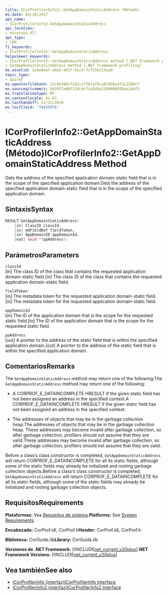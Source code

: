 ```yaml
---
title: ICorProfilerInfo2::GetAppDomainStaticAddress (Método)
ms.date: 03/30/2017
api_name:
- ICorProfilerInfo2.GetAppDomainStaticAddress
api_location:
- mscorwks.dll
api_type:
- COM
f1_keywords:
- ICorProfilerInfo2::GetAppDomainStaticAddress
helpviewer_keywords:
- ICorProfilerInfo2::GetAppDomainStaticAddress method [.NET Framework profiling]
- GetAppDomainStaticAddress method [.NET Framework profiling]
ms.assetid: 2a9e0ea7-a9e2-4817-b1c4-fcf15b215ea9
topic_type:
- apiref
ms.openlocfilehash: 12c9b30dc72d1ccf7bfa79ca0745ba3f2c2290c7
ms.sourcegitcommit: 9a39f2a06f110c9c7ca54ba216900d038aa14ef3
ms.translationtype: MT
ms.contentlocale: es-ES
ms.lasthandoff: 11/23/2019
ms.locfileid: "74435876"
---
```

# <a name="icorprofilerinfo2getappdomainstaticaddress-method"></a><span data-ttu-id="e90a6-102">ICorProfilerInfo2::GetAppDomainStaticAddress (Método)</span><span class="sxs-lookup"><span data-stu-id="e90a6-102">ICorProfilerInfo2::GetAppDomainStaticAddress Method</span></span>
<span data-ttu-id="e90a6-103">Gets the address of the specified application domain-static field that is in the scope of the specified application domain.</span><span class="sxs-lookup"><span data-stu-id="e90a6-103">Gets the address of the specified application domain-static field that is in the scope of the specified application domain.</span></span>  
  
## <a name="syntax"></a><span data-ttu-id="e90a6-104">Sintaxis</span><span class="sxs-lookup"><span data-stu-id="e90a6-104">Syntax</span></span>  
  
```cpp  
RESULT GetAppDomainStaticAddress(  
    [in] ClassID classId,  
    [in] mdFieldDef fieldToken,  
    [in] AppDomainID appDomainId,  
    [out] void **ppAddress);  
```  
  
## <a name="parameters"></a><span data-ttu-id="e90a6-105">Parámetros</span><span class="sxs-lookup"><span data-stu-id="e90a6-105">Parameters</span></span>  
 `classId`  
 <span data-ttu-id="e90a6-106">[in] The class ID of the class that contains the requested application domain-static field.</span><span class="sxs-lookup"><span data-stu-id="e90a6-106">[in] The class ID of the class that contains the requested application domain-static field.</span></span>  
  
 `fieldToken`  
 <span data-ttu-id="e90a6-107">[in] The metadata token for the requested application domain-static field.</span><span class="sxs-lookup"><span data-stu-id="e90a6-107">[in] The metadata token for the requested application domain-static field.</span></span>  
  
 `appDomainId`  
 <span data-ttu-id="e90a6-108">[in] The ID of the application domain that is the scope for the requested static field.</span><span class="sxs-lookup"><span data-stu-id="e90a6-108">[in] The ID of the application domain that is the scope for the requested static field.</span></span>  
  
 `ppAddress`  
 <span data-ttu-id="e90a6-109">[out] A pointer to the address of the static field that is within the specified application domain.</span><span class="sxs-lookup"><span data-stu-id="e90a6-109">[out] A pointer to the address of the static field that is within the specified application domain.</span></span>  
  
## <a name="remarks"></a><span data-ttu-id="e90a6-110">Comentarios</span><span class="sxs-lookup"><span data-stu-id="e90a6-110">Remarks</span></span>  
 <span data-ttu-id="e90a6-111">The `GetAppDomainStaticAddress` method may return one of the following:</span><span class="sxs-lookup"><span data-stu-id="e90a6-111">The `GetAppDomainStaticAddress` method may return one of the following:</span></span>  
  
- <span data-ttu-id="e90a6-112">A CORPROF_E_DATAINCOMPLETE HRESULT if the given static field has not been assigned an address in the specified context.</span><span class="sxs-lookup"><span data-stu-id="e90a6-112">A CORPROF_E_DATAINCOMPLETE HRESULT if the given static field has not been assigned an address in the specified context.</span></span>  
  
- <span data-ttu-id="e90a6-113">The addresses of objects that may be in the garbage collection heap.</span><span class="sxs-lookup"><span data-stu-id="e90a6-113">The addresses of objects that may be in the garbage collection heap.</span></span> <span data-ttu-id="e90a6-114">These addresses may become invalid after garbage collection, so after garbage collection, profilers should not assume that they are valid.</span><span class="sxs-lookup"><span data-stu-id="e90a6-114">These addresses may become invalid after garbage collection, so after garbage collection, profilers should not assume that they are valid.</span></span>  
  
 <span data-ttu-id="e90a6-115">Before a class’s class constructor is completed, `GetAppDomainStaticAddress` will return CORPROF_E_DATAINCOMPLETE for all its static fields, although some of the static fields may already be initialized and rooting garbage collection objects.</span><span class="sxs-lookup"><span data-stu-id="e90a6-115">Before a class’s class constructor is completed, `GetAppDomainStaticAddress` will return CORPROF_E_DATAINCOMPLETE for all its static fields, although some of the static fields may already be initialized and rooting garbage collection objects.</span></span>  
  
## <a name="requirements"></a><span data-ttu-id="e90a6-116">Requisitos</span><span class="sxs-lookup"><span data-stu-id="e90a6-116">Requirements</span></span>  
 <span data-ttu-id="e90a6-117">**Plataformas:** Vea [Requisitos de sistema](../../../../docs/framework/get-started/system-requirements.md).</span><span class="sxs-lookup"><span data-stu-id="e90a6-117">**Platforms:** See [System Requirements](../../../../docs/framework/get-started/system-requirements.md).</span></span>  
  
 <span data-ttu-id="e90a6-118">**Encabezado:** CorProf.idl, CorProf.h</span><span class="sxs-lookup"><span data-stu-id="e90a6-118">**Header:** CorProf.idl, CorProf.h</span></span>  
  
 <span data-ttu-id="e90a6-119">**Biblioteca:** CorGuids.lib</span><span class="sxs-lookup"><span data-stu-id="e90a6-119">**Library:** CorGuids.lib</span></span>  
  
 <span data-ttu-id="e90a6-120">**Versiones de .NET Framework:** [!INCLUDE[net_current_v20plus](../../../../includes/net-current-v20plus-md.md)]</span><span class="sxs-lookup"><span data-stu-id="e90a6-120">**.NET Framework Versions:** [!INCLUDE[net_current_v20plus](../../../../includes/net-current-v20plus-md.md)]</span></span>  
  
## <a name="see-also"></a><span data-ttu-id="e90a6-121">Vea también</span><span class="sxs-lookup"><span data-stu-id="e90a6-121">See also</span></span>

- [<span data-ttu-id="e90a6-122">ICorProfilerInfo (interfaz)</span><span class="sxs-lookup"><span data-stu-id="e90a6-122">ICorProfilerInfo Interface</span></span>](../../../../docs/framework/unmanaged-api/profiling/icorprofilerinfo-interface.md)
- [<span data-ttu-id="e90a6-123">ICorProfilerInfo2 (interfaz)</span><span class="sxs-lookup"><span data-stu-id="e90a6-123">ICorProfilerInfo2 Interface</span></span>](../../../../docs/framework/unmanaged-api/profiling/icorprofilerinfo2-interface.md)
